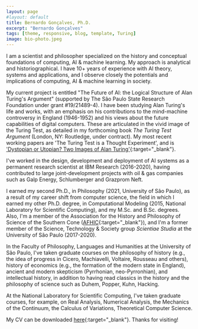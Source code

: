 ```yaml
---
layout: page
#layout: default
title: Bernardo Gonçalves, Ph.D.
excerpt: "Bernardo Gonçalves"
tags: [theme, responsive, blog, template, Turing]
image: bio-photo.jpeg
---
```


I am a scientist and philosopher specialized on the history and conceptual foundations of computing, AI & machine learning. My approach is analytical and historiographical. I have 10+ years of experience with AI theory, systems and applications, and I observe closely the potentials and implications of computing, AI & machine learning in society. 

My current project is entitled "The Future of AI: the Logical Structure of Alan Turing's Argument" (supported by The São Paulo State Research Foundation under grant #19/21489-4). I have been studying Alan Turing's life and works, with an emphasis on his contributions to the mind-machine controversy in England (1946-1952) and his views about the future capabilities of digital computers. These are articulated in the vivid image of the Turing Test, as detailed in my forthcoming book _The Turing Test Argument_ (London, NY: Routledge, under contract). My most recent working papers are 'The Turing Test is a Thought Experiment', and is ['Dystopian or Utopian? Two Images of Alan Turing'](http://philsci-archive.pitt.edu/20533/){:target="_blank"}.

I've worked in the design, development and deployment of AI systems as a permanent research scientist at IBM Research (2016-2020), having contributed to large joint-development projects with oil & gas companies such as Galp Energy, Schlumberger and Grazprom Neft. 

I earned my second Ph.D., in Philosophy (2021, University of São Paulo), as a result of my career shift from computer science, the field in which I earned my other Ph.D. degree, in Computational Modeling (2015, National Laboratory for Scientific Computing), and my M.Sc. and B.Sc. degrees. Also, I'm a member of the Association for the History and Philosophy of Science of the Southern Cone ([AFHIC](http://www.afhic.com/){:target="_blank"}), and I'm a former member of the Science, Technology & Society group _Scientiae Studia_ at the University of São Paulo (2017-2020). 

In the Faculty of Philosophy, Languages and Humanities at the University of São Paulo, I've taken graduate courses on the philosophy of history (e.g., the idea of progress in Cicero, Machiavelli, Voltaire, Rousseau and others), history of economics (e.g., the formation of the modern state in England), ancient and modern skepticism (Pyrrhonian, neo-Pyrronhian), and intellectual history, in addition to having read classics in the history and the philosophy of science such as Duhem, Popper, Kuhn, Hacking. 

At the National Laboratory for Scientific Computing, I've taken graduate courses, for example, on Real Analysis, Numerical Analysis, the Mechanics of the Continuum, the Calculus of Variations, Theoretical Computer Science. 

My CV can be downloaded [here](https://bgoncalves.github.io/bernardo-goncalves-cv.pdf){:target="_blank"}. Thanks for visiting! 

